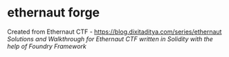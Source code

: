 # ethernaut forge 

Created from Ethernaut CTF - https://blog.dixitaditya.com/series/ethernaut
*Solutions and Walkthrough for Ethernaut CTF written in Solidity with the help of Foundry Framework* 
